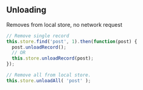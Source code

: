 ##  Unloading

Removes from local store, no network request

```javascript
// Remove single record
this.store.find('post', 1).then(function(post) {
  post.unloadRecord();
  // OR
  this.store.unloadRecord(post);
});

// Remove all from local store.
this.store.unloadAll( 'post' );
```
